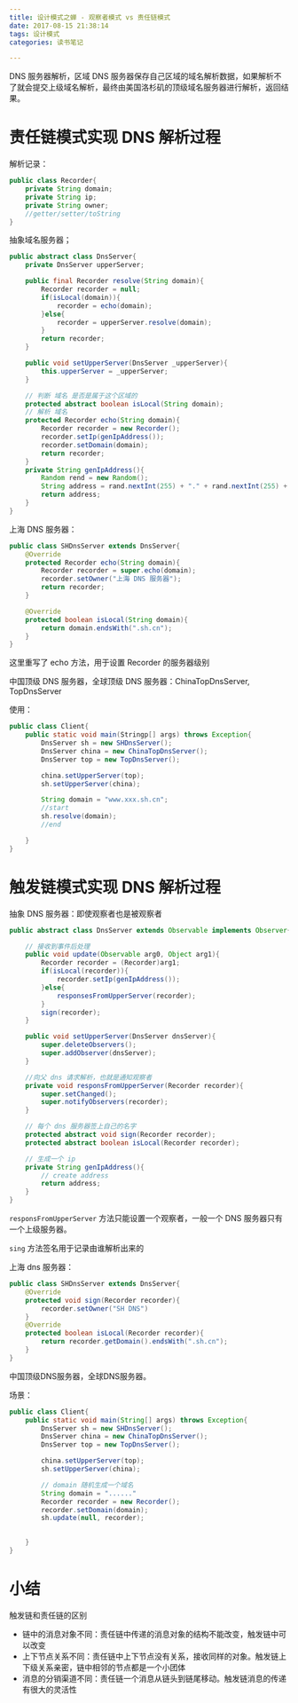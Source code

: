 ```yaml
---
title: 设计模式之蝉 - 观察者模式 vs 责任链模式
date: 2017-08-15 21:38:14
tags: 设计模式
categories: 读书笔记

---
```


DNS 服务器解析，区域 DNS 服务器保存自己区域的域名解析数据，如果解析不了就会提交上级域名解析，最终由美国洛杉矶的顶级域名服务器进行解析，返回结果。


# 责任链模式实现 DNS 解析过程



解析记录：

```java
public class Recorder{
    private String domain;
    private String ip;
    private String owner;
    //getter/setter/toString
}
```

抽象域名服务器；

```java
public abstract class DnsServer{
    private DnsServer upperServer;

    public final Recorder resolve(String domain){
        Recorder recorder = null;
        if(isLocal(domain)){
            recorder = echo(domain);
        }else{
            recorder = upperServer.resolve(domain);
        }
        return recorder;
    }

    public void setUpperServer(DnsServer _upperServer){
        this.upperServer = _upperServer;
    }

    // 判断 域名 是否是属于这个区域的
    protected abstract boolean isLocal(String domain);
    // 解析 域名
    protected Recorder echo(String domain){
        Recorder recorder = new Recorder();
        recorder.setIp(genIpAddress());
        recorder.setDomain(domain);
        return recorder;
    }
    private String genIpAddress(){
        Random rend = new Random();
        String address = rand.nextInt(255) + "." + rand.nextInt(255) + "." +rand.nextInt(255);
        return address;
    }
}
```

上海 DNS 服务器：

```java
public class SHDnsServer extends DnsServer{
    @Override
    protected Recorder echo(String domain){
        Recorder recorder = super.echo(domain);
        recorder.setOwner("上海 DNS 服务器");
        return recorder;
    }

    @Override
    protected boolean isLocal(String domain){
        return domain.endsWith(".sh.cn");
    }
}
```


这里重写了 echo 方法，用于设置 Recorder 的服务器级别

中国顶级 DNS 服务器，全球顶级 DNS 服务器：ChinaTopDnsServer, TopDnsServer

使用：

```java
public class Client{
    public static void main(Stringp[] args) throws Exception{
        DnsServer sh = new SHDnsServer();
        DnsServer china = new ChinaTopDnsServer();
        DnsServer top = new TopDnsServer();

        china.setUpperServer(top);
        sh.setUpperServer(china);

        String domain = "www.xxx.sh.cn";
        //start
        sh.resolve(domain);
        //end

    }
}
```

# 触发链模式实现 DNS 解析过程



抽象 DNS 服务器：即使观察者也是被观察者

```java
public abstract class DnsServer extends Observable implements Observer{

    // 接收到事件后处理
    public void update(Observable arg0, Object arg1){
        Recorder recorder = (Recorder)arg1;
        if(isLocal(recorder)){
            recorder.setIp(genIpAddress());
        }else{
            responsesFromUpperServer(recorder);
        }
        sign(recorder);
    }

    public void setUpperServer(DnsServer dnsServer){
        super.deleteObservers();
        super.addObserver(dnsServer);
    }

    //向父 dns 请求解析，也就是通知观察者
    private void responsFromUpperServer(Recorder recorder){
        super.setChanged();
        super.notifyObservers(recorder);
    }

    // 每个 dns 服务器签上自己的名字
    protected abstract void sign(Recorder recorder);
    protected abstract boolean isLocal(Recorder recorder);

    // 生成一个 ip
    private String genIpAddress(){
        // create address
        return address;
    }
}
```


`responsFromUpperServer` 方法只能设置一个观察者，一般一个 DNS 服务器只有一个上级服务器。

`sing` 方法签名用于记录由谁解析出来的

上海 dns 服务器：

```java
public class SHDnsServer extends DnsServer{
    @Override
    protected void sign(Recorder recorder){
        recorder.setOwner("SH DNS")
    }
    @Override
    protected boolean isLocal(Recorder recorder){
        return recorder.getDomain().endsWith(".sh.cn");
    }
}
```

中国顶级DNS服务器，全球DNS服务器。


场景：

```java
public class Client{
    public static void main(String[] args) throws Exception{
        DnsServer sh = new SHDnsServer();
        DnsServer china = new ChinaTopDnsServer();
        DnsServer top = new TopDnsServer();

        china.setUpperServer(top);
        sh.setUpperServer(china);

        // domain 随机生成一个域名
        String domain = "......"
        Recorder recorder = new Recorder();
        recorder.setDomain(domain);
        sh.update(null, recorder);
        

    }
}
```

# 小结

触发链和责任链的区别

- 链中的消息对象不同：责任链中传递的消息对象的结构不能改变，触发链中可以改变
- 上下节点关系不同：责任链中上下节点没有关系，接收同样的对象。触发链上下级关系亲密，链中相邻的节点都是一个小团体
- 消息的分销渠道不同：责任链一个消息从链头到链尾移动。触发链消息的传递有很大的灵活性















